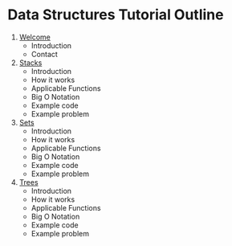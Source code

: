 # Data Structures Tutorial Outline
1. [Welcome](0-welcome.md)
    * Introduction
    * Contact
2. [Stacks](1-stacks.md)
    * Introduction
    * How it works
    * Applicable Functions
    * Big O Notation
    * Example code
    * Example problem
3. [Sets](2-sets.md)
    * Introduction
    * How it works
    * Applicable Functions
    * Big O Notation
    * Example code
    * Example problem
4. [Trees](3-trees.md)
    * Introduction
    * How it works
    * Applicable Functions
    * Big O Notation
    * Example code
    * Example problem
